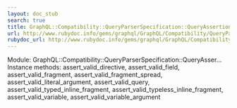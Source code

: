 ```yaml
---
layout: doc_stub
search: true
title: GraphQL::Compatibility::QueryParserSpecification::QueryAssertions
url: http://www.rubydoc.info/gems/graphql/GraphQL/Compatibility/QueryParserSpecification/QueryAssertions
rubydoc_url: http://www.rubydoc.info/gems/graphql/GraphQL/Compatibility/QueryParserSpecification/QueryAssertions
---
```


Module: GraphQL::Compatibility::QueryParserSpecification::QueryAsser...
Instance methods:
assert_valid_directive, assert_valid_field, assert_valid_fragment,
assert_valid_fragment_spread, assert_valid_literal_argument,
assert_valid_query, assert_valid_typed_inline_fragment,
assert_valid_typeless_inline_fragment, assert_valid_variable,
assert_valid_variable_argument

